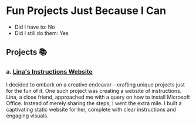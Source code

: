 # Fun Projects Just Because I Can
- Did I have to: No
- Did I still do them: Yes

## Projects 📚

### a. [Lina's Instructions Website](./Lina's_site/)

I decided to embark on a creative endeavor – crafting unique projects just for the fun of it. One such project was creating a website of instructions. Lina, a close friend, approached me with a query on how to install Microsoft Office. Instead of merely sharing the steps, I went the extra mile. I built a captivating static website for her, complete with clear instructions and engaging visuals.



